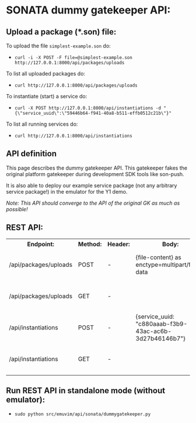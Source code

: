 # SONATA dummy gatekeeper API:

## Upload a package (*.son) file:

To upload the file `simplest-example.son` do:

* `curl -i -X POST -F file=@simplest-example.son http://127.0.0.1:8000/api/packages/uploads`

To list all uploaded packages do:

* `curl http://127.0.0.1:8000/api/packages/uploads`

To instantiate (start) a service do:

* `curl -X POST http://127.0.0.1:8000/api/instantiations -d "{\"service_uuid\":\"59446b64-f941-40a8-b511-effb0512c21b\"}"`

To list all running services do:

* `curl http://127.0.0.1:8000/api/instantiations`


## API definition

This page describes the dummy gatekeeper API. This gatekeeper fakes the original platform gatekeeper during development SDK tools like son-push. 

It is also able to deploy our example service package (not any arbitrary service package!) in the emulator for the Y1 demo.

_Note: This API should converge to the API of the original GK as much as possible!_

## REST API:
<table>
<tr>
<th>Endpoint:</th>
<th>Method:</th>
<th>Header:</th>
<th>Body:</th>
<th>Response:</th>
</tr>
<tr>
<td>/api/packages/uploads</td>
<td>POST</td>
<td>-</td>
<td>{file-content} as enctype=multipart/form-data</td>
<td>{"service_uuid": "c880aaab-f3b9-43ac-ac6b-3d27b46146b7", size=456, sha1=49ee6468dfa4ecbad440d669b249d523a38651be, error: null}</td>
</tr>
<tr>
<td>/api/packages/uploads</td>
<td>GET</td>
<td>-</td>
<td></td>
<td>{service_uuid_list: ["c880aaab-f3b9-43ac-ac6b-3d27b46146b7", "c880aaab-f3b9-43ac-ac6b-3d27b46146b8", "c880aaab-f3b9-43ac-ac6b-3d27b46146b9"]}</td>
</tr>
<tr>
<td>/api/instantiations</td>
<td>POST</td>
<td>-</td>
<td>{service_uuid: "c880aaab-f3b9-43ac-ac6b-3d27b46146b7"}</td>
<td>{service_instance_uuid: "de4567-f3b9-43ac-ac6b-3d27b461123"}</td>
</tr>
<tr>
<td>/api/instantiations</td>
<td>GET</td>
<td>-</td>
<td></td>
<td>{service_instance_uuid_list: ["de4567-f3b9-43ac-ac6b-3d27b461123", "de4567-f3b9-43ac-ac6b-3d27b461124", "de4567-f3b9-43ac-ac6b-3d27b461125"]}</td>
</tr>
</table>

## Run REST API in standalone mode (without emulator):

* `sudo python src/emuvim/api/sonata/dummygatekeeper.py`
